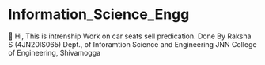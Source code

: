 # Information_Science_Engg
👋 Hi, This is intrenship Work on car seats sell predication.  Done By Raksha S (4JN20IS065)
Dept., of Inforamtion Science and Engineering
JNN College of Engineering, Shivamogga
